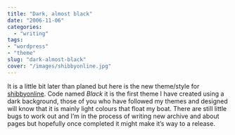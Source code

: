 ```yaml
---
title: "Dark, almost black"
date: "2006-11-06"
categories:
  - "writing"
tags:
- "wordpress"
- "theme"
slug: "dark-almost-black"
cover: "/images/shibbyonline.jpg"
---
```


It is a little bit later than planed but here is the new theme/style for [shibbyonline][1]. Code named _Black_ it is the first theme I have created using a dark background, those of you who have followed my themes and designed will know that it is mainly light colours that float my boat. There are still little bugs to work out and I’m in the process of writing new archive and about pages but hopefully once completed it might make it’s way to a release.

[1]:	https://adamchamberlin.info "shibbyonline"
